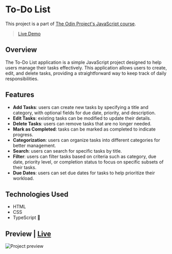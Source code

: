 # To-Do List

This project is a part of [The Odin Project's JavaScript course](https://www.theodinproject.com/paths/full-stack-javascript/courses/javascript).

> [Live Demo](https://lernywensi.github.io/to-do)

## Overview

The To-Do List application is a simple JavaScript project designed to help users manage their tasks effectively. This application allows users to create, edit, and delete tasks, providing a straightforward way to keep track of daily responsibilities.

## Features

-   **Add Tasks**: users can create new tasks by specifying a title and category, with optional fields for due date, priority, and description.
-   **Edit Tasks**: existing tasks can be modified to update their details.
-   **Delete Tasks**: users can remove tasks that are no longer needed.
-   **Mark as Completed**: tasks can be marked as completed to indicate progress.
-   **Categorization**: users can organize tasks into different categories for better management.
-   **Search**: users can search for specific tasks by title.
-   **Filter**: users can filter tasks based on criteria such as category, due date, priority level, or completion status to focus on specific subsets of their tasks.
-   **Due Dates**: users can set due dates for tasks to help prioritize their workload.

## Technologies Used

-   HTML
-   CSS
-   TypeScript 💙

## Preview | [Live](https://lernywensi.github.io/to-do)

![Project preview](./demo.gif)
